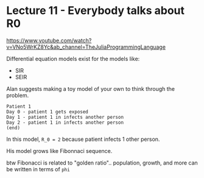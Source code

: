 # Lecture 11 - Everybody talks about R0

https://www.youtube.com/watch?v=VNo5WrKZ8Yc&ab_channel=TheJuliaProgrammingLanguage

Differential equation models exist for the models like:
- SIR
- SEIR

Alan suggests making a toy model of your own to think through the problem.

```
Patient 1
Day 0 - patient 1 gets exposed
Day 1 - patient 1 in infects another person
Day 2 - patient 1 in infects another person
(end)
```

In this model, `R_0 = 2` because patient infects 1 other person.

His model grows like Fibonnaci sequence.

btw Fibonacci is related to "golden ratio".. population, growth, and more can be written in terms of `phi`
